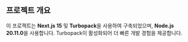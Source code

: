 ## 프로젝트 개요

이 프로젝트는 **Next.js 15** 및 **Turbopack**을 사용하여 구축되었으며, **Node.js 20.11.0**을 사용합니다. Turbopack이 활성화되어 더 빠른 개발 경험을 제공합니다.
